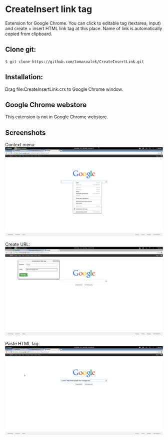 CreateInsert link tag
=======

Extension for Google Chrome. You can click to editable tag (textarea, input) and create + insert HTML link tag at this place. Name of link is automatically copied from clipboard.

Clone git:
--------------
    $ git clone https://github.com/tomasvalek/CreateInsertLink.git

Installation:
-------------
Drag file:CreateInsertLink.crx to Google Chrome window.

Google Chrome webstore
-------------
This extension is not in Google Chrome webstore.

Screenshots
-------------
Context menu:     
<img src="screenshots/0.png">

Create URL:     
<img src="screenshots/1.png">

Paste HTML tag:     
<img src="screenshots/2.png">
